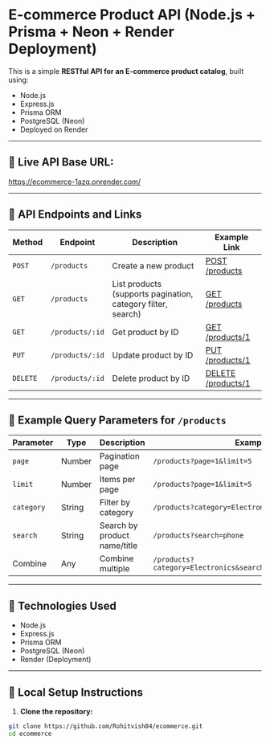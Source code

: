  # E-commerce Product API (Node.js + Prisma + Neon + Render Deployment)

This is a simple **RESTful API for an E-commerce product catalog**, built using:

- Node.js
- Express.js
- Prisma ORM
- PostgreSQL (Neon)
- Deployed on Render

---

## 📌 Live API Base URL:

https://ecommerce-1azq.onrender.com/


 

---

## 📌 API Endpoints and Links

| Method | Endpoint | Description | Example Link |
|------ |------ |---- |---- |
| `POST` | `/products` | Create a new product | [POST /products](https://your-app-name.onrender.com/products) |
| `GET` | `/products` | List products (supports pagination, category filter, search) | [GET /products](https://your-app-name.onrender.com/products) |
| `GET` | `/products/:id` | Get product by ID | [GET /products/1](https://your-app-name.onrender.com/products/1) |
| `PUT` | `/products/:id` | Update product by ID | [PUT /products/1](https://your-app-name.onrender.com/products/1) |
| `DELETE` | `/products/:id` | Delete product by ID | [DELETE /products/1](https://your-app-name.onrender.com/products/1) |

---

## 📌 Example Query Parameters for `/products`

| Parameter | Type | Description | Example |
|--- |--- |--- |--- |
| `page` | Number | Pagination page | `/products?page=1&limit=5` |
| `limit` | Number | Items per page | `/products?page=1&limit=5` |
| `category` | String | Filter by category | `/products?category=Electronics` |
| `search` | String | Search by product name/title | `/products?search=phone` |
| Combine | Any | Combine multiple | `/products?category=Electronics&search=phone&page=1&limit=5` |

---

## 📌 Technologies Used

- Node.js
- Express.js
- Prisma ORM
- PostgreSQL (Neon)
- Render (Deployment)

---

## 📌 Local Setup Instructions

1. **Clone the repository:**

```bash
git clone https://github.com/Rohitvish04/ecommerce.git
cd ecommerce

